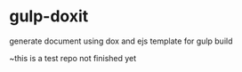 # gulp-doxit
generate document using dox and ejs template for gulp build

~this is a test repo not finished yet
